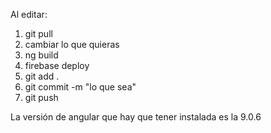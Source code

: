 Al editar:
1. git pull
2. cambiar lo que quieras
3. ng build
4. firebase deploy
5. git add .
6. git commit -m "lo que sea"
7. git push

La versión de angular que hay que tener instalada es la 9.0.6
